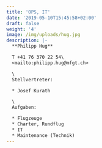 ```yaml
---
title: 'OPS, IT'
date: '2019-05-10T15:45:58+02:00'
draft: false
weight: '4'
image: /img/uploads/hug.jpg
description: |-
  **Philipp Hug**

  T +41 76 370 22 54\
  <mailto:philipp.hug@mfgt.ch>

  \
  Stellvertreter:

  * Josef Kurath

  \
  Aufgaben:

  * Flugzeuge 
  * Charter, Rundflug
  * IT
  * Maintenance (Technik)
---
```



